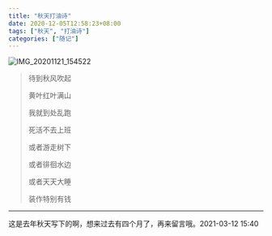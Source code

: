 ```yaml
---
title: "秋天打油诗"
date: 2020-12-05T12:58:23+08:00
tags: ["秋天", "打油诗"]
categories: ["随记"]
---
```


![IMG_20201121_154522](https://i.loli.net/2020/12/12/mO9iRsr51Gcqp6X.jpg)

> 待到秋风吹起
>
> 黄叶红叶满山
>
> 我就到处乱跑
>
> 死活不去上班
>
> 或者游走树下
>
> 或者徘徊水边
>
> 或者天天大睡
>
> 装作特别有钱

-----

这是去年秋天写下的啊，想来过去有四个月了，再来留言哦。2021-03-12 15:40

